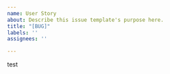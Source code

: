```yaml
---
name: User Story
about: Describe this issue template's purpose here.
title: "[BUG]"
labels: ''
assignees: ''

---
```


test
